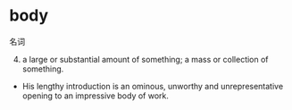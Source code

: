 # body

名词

4. a large or substantial amount of something; a mass or collection of something.

- His lengthy introduction is an ominous, unworthy and unrepresentative opening to an impressive body of work.

  